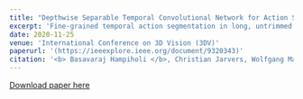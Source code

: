 ```yaml
---
title: "Depthwise Separable Temporal Convolutional Network for Action Segmentation"
excerpt: 'Fine-grained temporal action segmentation in long, untrimmed RGB videos is a key topic in visual human-machine interaction. Recent temporal convolution based approaches either use encoder-decoder(ED) architecture or dilations with doubling factor in consecutive convolution layers to segment actions in videos. However ED networks operate on low temporal resolution and the dilations in successive layers cause gridding artifacts problem. We propose depthwise separable temporal convolution network (DS-TCN) that operates on full temporal resolution and with reduced gridding effects. The basic component of DS-TCN is residual depthwise dilated block (RDDB). We explore the trade-off between large kernels and small dilation rates using RDDB. We show that our DS-TCN is capable of capturing long-term dependencies as well as local temporal cues efficiently. Our evaluation on three benchmark datasets, GTEA, 50Salads, and Breakfast demonstrates that DS-TCN outperforms the existing ED-TCN and dilation based TCN baselines even with comparatively fewer parameters.'
date: 2020-11-25
venue: 'International Conference on 3D Vision (3DV)'
paperurl: '(https://ieeexplore.ieee.org/document/9320343)'
citation: '<b> Basavaraj Hampiholi </b>, Christian Jarvers, Wolfgang Mader, Heiko Neumann (2020). &quot;Depthwise Separable Temporal Convolutional Network for Action Segmentation&quot;, <i> 2020 International Conference on 3D Vision (3DV) </i>'
---
```


[Download paper here](https://ieeexplore.ieee.org/document/9320343)
